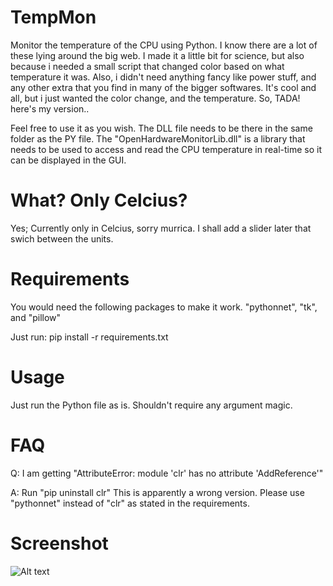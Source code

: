 # TempMon
Monitor the temperature of the CPU using Python.
I know there are a lot of these lying around the big web.
I made it a little bit for science, but also because i needed a small script that changed color based on what temperature it was.
Also, i didn't need anything fancy like power stuff, and any other extra that you find in many of the bigger softwares.
It's cool and all, but i just wanted the color change, and the temperature.
So, TADA! here's my version..

Feel free to use it as you wish.
The DLL file needs to be there in the same folder as the PY file.
The "OpenHardwareMonitorLib.dll" is a library that needs to be used to access and read the CPU temperature in real-time so it can be displayed in the GUI.

# What? Only Celcius?
Yes; Currently only in Celcius, sorry murrica.
I shall add a slider later that swich between the units.

# Requirements
You would need the following packages to make it work.
"pythonnet", "tk", and "pillow"

Just run:
pip install -r requirements.txt

# Usage
Just run the Python file as is.
Shouldn't require any argument magic.

# FAQ
Q: I am getting "AttributeError: module 'clr' has no attribute 'AddReference'"

A: Run "pip uninstall clr"
This is apparently a wrong version.
Please use "pythonnet" instead of "clr" as stated in the requirements.

# Screenshot
![Alt text](https://www.digitalbrekke.com/res/tempmon.png "ScreenShot")
